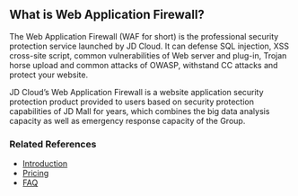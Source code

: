 ## **What is Web Application Firewall?**

 The Web Application Firewall (WAF for short) is the professional security protection service launched by JD Cloud. It can defense SQL injection, XSS cross-site script, common vulnerabilities of Web server and plug-in, Trojan horse upload and common attacks of OWASP, withstand CC attacks and protect your website.

  JD Cloud’s Web Application Firewall is a website application security protection product provided to users based on security protection capabilities of JD Mall for years, which combines the big data analysis capacity as well as emergency response capacity of the Group.

### **Related References**

- [Introduction](https://github.com/jdcloudcom/cn/blob/edit/documentation/Cloud-Security/Advanced-Anti-DDoS/Introduction/What-Is-Advanced-Anti-DDoS.md)
- [Pricing](https://github.com/jdcloudcom/cn/blob/edit/documentation/Cloud-Security/Advanced-Anti-DDoS/Pricing/Billing-Rules.md)
- [FAQ](https://github.com/jdcloudcom/cn/blob/edit/documentation/Cloud-Security/Advanced-Anti-DDoS/Pricing/Billing-Rules.md)